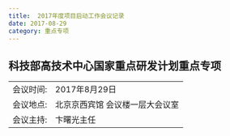 ```yaml
---
title:  2017年度项目启动工作会议记录
date: 2017-08-29
category: 重点专项
---
```


## 科技部高技术中心国家重点研发计划重点专项

|           |                                 |
| --------- | ------------------------------- |
| 会议时间: | 2017年8月29日                   |
| 会议地点: | 北京京西宾馆 会议楼一层大会议室 |
| 会议主持: | 卞曙光主任                      |

